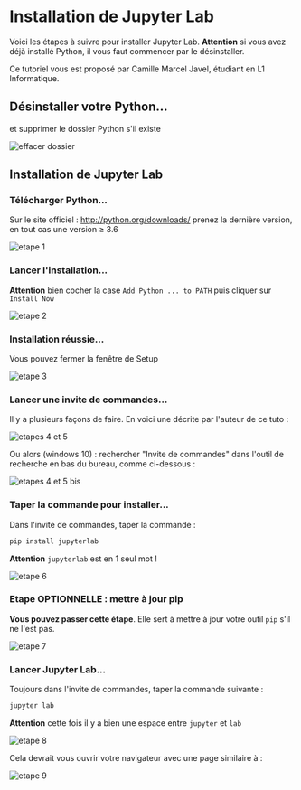 # Installation de Jupyter Lab

Voici les étapes à suivre pour installer Jupyter Lab. **Attention** si vous avez déjà installé Python, il vous faut commencer par le désinstaller.

Ce tutoriel vous est proposé par Camille Marcel Javel, étudiant en L1 Informatique.


## Désinstaller votre Python...

et supprimer le dossier Python s'il existe 

![effacer dossier](00_clean.png)

## Installation de Jupyter Lab


### Télécharger Python...

Sur le site officiel : http://python.org/downloads/ prenez la dernière version, en tout cas une version $\geq$ 3.6

![etape 1](install_01.png)

### Lancer l'installation...

**Attention** bien cocher la case `Add Python ... to PATH` puis cliquer sur `Install Now`

![etape 2](2.png)

### Installation réussie...

Vous pouvez fermer la fenêtre de Setup

![etape 3](3.png)

### Lancer une invite de commandes...

Il y a plusieurs façons de faire. En voici une décrite par l'auteur de ce tuto :

![etapes 4 et 5](4_et_5.png)


Ou alors (windows 10) : rechercher "Invite de commandes" dans l'outil de recherche en bas du bureau, comme ci-dessous :

![etapes 4 et 5 bis](4_et_5bis.png)


### Taper la commande pour installer...

Dans l'invite de commandes, taper la commande :

```bash
pip install jupyterlab
```

**Attention** `jupyterlab` est en 1 seul mot !

![etape 6](6.png)


### Etape OPTIONNELLE : mettre à jour pip

**Vous pouvez passer cette étape**. Elle sert à mettre à jour votre outil `pip` s'il ne l'est pas. 

![etape 7](7.png)

### Lancer Jupyter Lab...

Toujours dans l'invite de commandes, taper la commande suivante :

```bash
jupyter lab 
```

**Attention** cette fois il y a bien une espace entre `jupyter` et `lab`

![etape 8](8.png)

Cela devrait vous ouvrir votre navigateur avec une page similaire à :

![etape 9](fenetre_jupyter.png)
